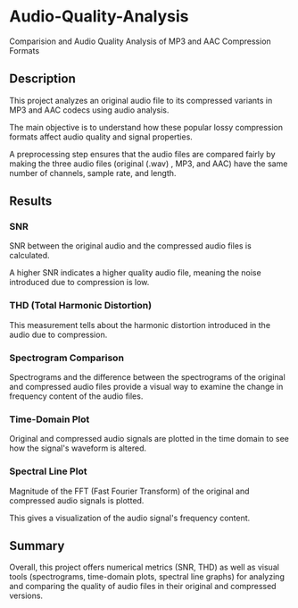 # Audio-Quality-Analysis
Comparision and Audio Quality Analysis of MP3 and AAC Compression Formats

## Description

This project analyzes an original audio file to its compressed variants in MP3 and AAC codecs using audio analysis. 

The main objective is to understand how these popular lossy compression formats affect audio quality and signal properties.

A preprocessing step ensures that the audio files are compared fairly by making the three audio files (original (.wav) , MP3, and AAC) have the same number of channels, sample rate, and length. 

## Results 

### SNR 

SNR between the original audio and the compressed audio files is calculated. 

A higher SNR indicates a higher quality audio file, meaning the noise introduced due to compression is low.

### THD (Total Harmonic Distortion) 

This measurement tells about the harmonic distortion introduced in the audio due to compression.

### Spectrogram Comparison

Spectrograms and the difference between the spectrograms of the original and compressed audio files provide a visual way to examine the change in  frequency content of the audio files.   

### Time-Domain Plot

Original and compressed audio signals are plotted in the time domain to see how the signal's waveform is altered. 

### Spectral Line Plot 

Magnitude of the FFT (Fast Fourier Transform) of the original and compressed audio signals is plotted. 

This gives a visualization of the audio signal's frequency content.

## Summary 

Overall, this project offers numerical metrics (SNR, THD) as well as visual tools (spectrograms, time-domain plots, spectral line graphs) for analyzing and comparing the quality of audio files in their original and compressed versions.

